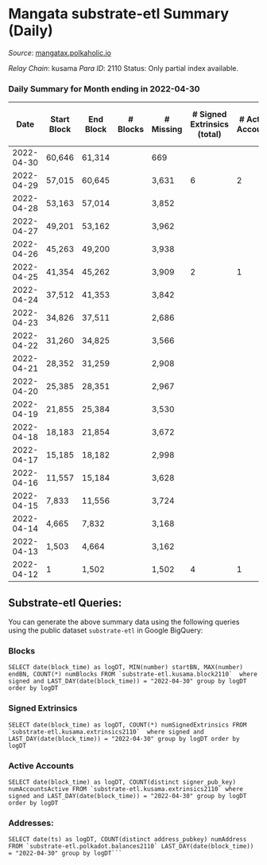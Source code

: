 # Mangata substrate-etl Summary (Daily)

_Source_: [mangatax.polkaholic.io](https://mangatax.polkaholic.io)

*Relay Chain*: kusama
*Para ID*: 2110
Status: Only partial index available.


### Daily Summary for Month ending in 2022-04-30


| Date | Start Block | End Block | # Blocks | # Missing | # Signed Extrinsics (total) | # Active Accounts | # Addresses with Balances | # Events | # Transfers | # XCM Transfers In | # XCM Transfers Out |
| ---- | ----------- | --------- | -------- | --------- | --------------------------- | ----------------- | ------------------------- | -------- | ----------- | ------------------ | ------------------- |
| 2022-04-30 | 60,646 | 61,314 |  | 669 |  |  | 8 | 1,346 |   |   |   |
| 2022-04-29 | 57,015 | 60,645 |  | 3,631 | 6 | 2 |  | 7,300 |   |   |   |
| 2022-04-28 | 53,163 | 57,014 |  | 3,852 |  |  |  | 7,725 |   |   |   |
| 2022-04-27 | 49,201 | 53,162 |  | 3,962 |  |  |  | 7,948 |   |   |   |
| 2022-04-26 | 45,263 | 49,200 |  | 3,938 |  |  |  | 7,904 |   |   |   |
| 2022-04-25 | 41,354 | 45,262 |  | 3,909 | 2 | 1 |  | 7,845 |   |   |   |
| 2022-04-24 | 37,512 | 41,353 |  | 3,842 |  |  |  | 7,705 |   |   |   |
| 2022-04-23 | 34,826 | 37,511 |  | 2,686 |  |  |  | 5,389 |   |   |   |
| 2022-04-22 | 31,260 | 34,825 |  | 3,566 |  |  |  | 7,153 |   |   |   |
| 2022-04-21 | 28,352 | 31,259 |  | 2,908 |  |  |  | 5,840 |   |   |   |
| 2022-04-20 | 25,385 | 28,351 |  | 2,967 |  |  |  | 5,948 |   |   |   |
| 2022-04-19 | 21,855 | 25,384 |  | 3,530 |  |  |  | 7,081 |   |   |   |
| 2022-04-18 | 18,183 | 21,854 |  | 3,672 |  |  |  | 7,368 |   |   |   |
| 2022-04-17 | 15,185 | 18,182 |  | 2,998 |  |  |  | 6,017 |   |   |   |
| 2022-04-16 | 11,557 | 15,184 |  | 3,628 |  |  |  | 7,280 |   |   |   |
| 2022-04-15 | 7,833 | 11,556 |  | 3,724 |  |  |  | 7,469 |   |   |   |
| 2022-04-14 | 4,665 | 7,832 |  | 3,168 |  |  |  | 6,359 |   |   |   |
| 2022-04-13 | 1,503 | 4,664 |  | 3,162 |  |  |  | 6,337 |   |   |   |
| 2022-04-12 | 1 | 1,502 |  | 1,502 | 4 | 1 |  | 3,013 |   |   |   |

## Substrate-etl Queries:
You can generate the above summary data using the following queries using the public dataset `substrate-etl` in Google BigQuery:


### Blocks
```
SELECT date(block_time) as logDT, MIN(number) startBN, MAX(number) endBN, COUNT(*) numBlocks FROM `substrate-etl.kusama.block2110`  where signed and LAST_DAY(date(block_time)) = "2022-04-30" group by logDT order by logDT
```


### Signed Extrinsics
```
SELECT date(block_time) as logDT, COUNT(*) numSignedExtrinsics FROM `substrate-etl.kusama.extrinsics2110`  where signed and LAST_DAY(date(block_time)) = "2022-04-30" group by logDT order by logDT
```


### Active Accounts
```
SELECT date(block_time) as logDT, COUNT(distinct signer_pub_key) numAccountsActive FROM `substrate-etl.kusama.extrinsics2110` where signed and LAST_DAY(date(block_time)) = "2022-04-30" group by logDT order by logDT
```


### Addresses:
```
SELECT date(ts) as logDT, COUNT(distinct address_pubkey) numAddress FROM `substrate-etl.polkadot.balances2110` LAST_DAY(date(block_time)) = "2022-04-30" group by logDT```

